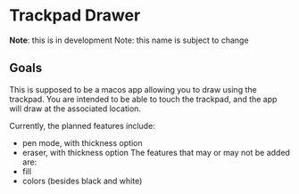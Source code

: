 # Trackpad Drawer
**Note**: this is in development
Note: this name is subject to change
## Goals
This is supposed to be a macos app allowing you to draw using the trackpad.
You are intended to be able to touch the trackpad,
and the app will draw at the associated location.

Currently, the planned features include:
- pen mode, with thickness option
- eraser, with thickness option
The features that may or may not be added are:
- fill
- colors (besides black and white)


